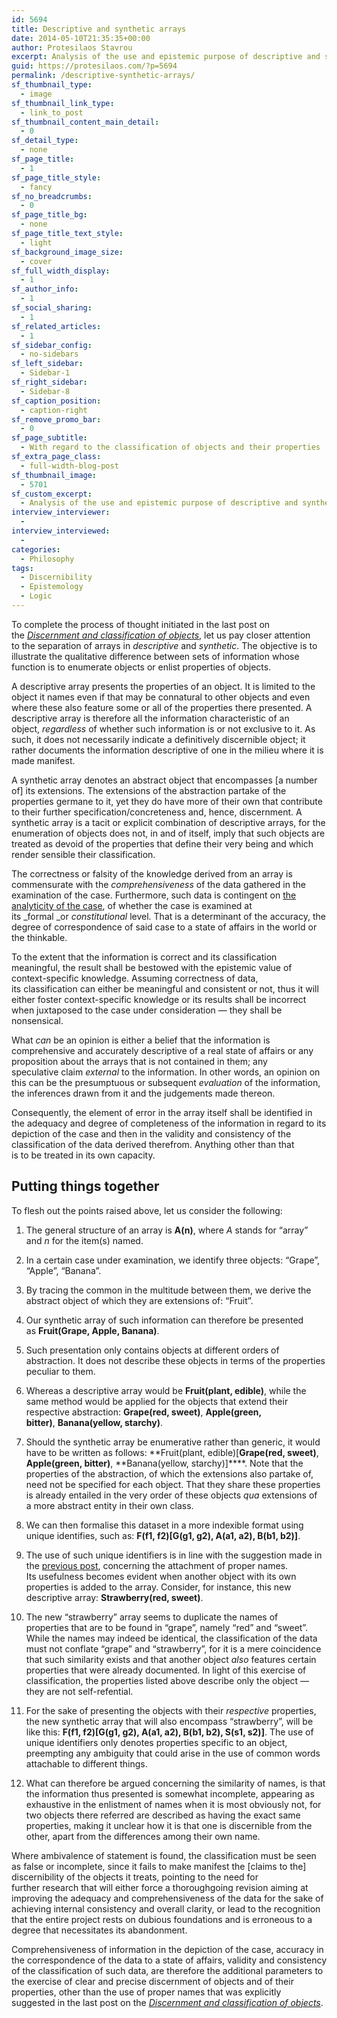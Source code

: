 ```yaml
---
id: 5694
title: Descriptive and synthetic arrays
date: 2014-05-10T21:35:35+00:00
author: Protesilaos Stavrou
excerpt: Analysis of the use and epistemic purpose of descriptive and synthetic arrays of data with regard to the classification of objects and their properties.
guid: https://protesilaos.com/?p=5694
permalink: /descriptive-synthetic-arrays/
sf_thumbnail_type:
  - image
sf_thumbnail_link_type:
  - link_to_post
sf_thumbnail_content_main_detail:
  - 0
sf_detail_type:
  - none
sf_page_title:
  - 1
sf_page_title_style:
  - fancy
sf_no_breadcrumbs:
  - 0
sf_page_title_bg:
  - none
sf_page_title_text_style:
  - light
sf_background_image_size:
  - cover
sf_full_width_display:
  - 1
sf_author_info:
  - 1
sf_social_sharing:
  - 1
sf_related_articles:
  - 1
sf_sidebar_config:
  - no-sidebars
sf_left_sidebar:
  - Sidebar-1
sf_right_sidebar:
  - Sidebar-8
sf_caption_position:
  - caption-right
sf_remove_promo_bar:
  - 0
sf_page_subtitle:
  - With regard to the classification of objects and their properties
sf_extra_page_class:
  - full-width-blog-post
sf_thumbnail_image:
  - 5701
sf_custom_excerpt:
  - Analysis of the use and epistemic purpose of descriptive and synthetic arrays of data with regard to the classification of objects and their properties.
interview_interviewer:
  - 
interview_interviewed:
  - 
categories:
  - Philosophy
tags:
  - Discernibility
  - Epistemology
  - Logic
---
```

To complete the process of thought initiated in the last post on the [_Discernment and classification of objects_](https://protesilaos.com/discernment-classification-objects/ "Discernment and classification of objects"), let us pay closer attention to the separation of arrays in _descriptive_ and _synthetic_. The objective is to illustrate the qualitative difference between sets of information whose function is to enumerate objects or enlist properties of objects.

A descriptive array presents the properties of an object. It is limited to the object it names even if that may be connatural to other objects and even where these also feature some or all of the properties there presented. A descriptive array is therefore all the information characteristic of an object, _regardless_ of whether such information is or not exclusive to it. As such, it does not necessarily indicate a definitively discernible object; it rather documents the information descriptive of one in the milieu where it is made manifest.

A synthetic array denotes an abstract object that encompasses [a number of] its extensions. The extensions of the abstraction partake of the properties germane to it, yet they do have more of their own that contribute to their further specification/concreteness and, hence, discernment. A synthetic array is a tacit or explicit combination of descriptive arrays, for the enumeration of objects does not, in and of itself, imply that such objects are treated as devoid of the properties that define their very being and which render sensible their classification.

The correctness or falsity of the knowledge derived from an array is commensurate with the _comprehensiveness_ of the data gathered in the examination of the case. Furthermore, such data is contingent on [the analyticity of the case](https://protesilaos.com/first-note-epistemic-value/ "First note on epistemic value"), of whether the case is examined at its _formal _or _constitutional_ level. That is a determinant of the accuracy, the degree of correspondence of said case to a state of affairs in the world or the thinkable.

To the extent that the information is correct and its classification meaningful, the result shall be bestowed with the epistemic value of context-specific knowledge. Assuming correctness of data, its classification can either be meaningful and consistent or not, thus it will either foster context-specific knowledge or its results shall be incorrect when juxtaposed to the case under consideration — they shall be nonsensical.

What _can_ be an opinion is either a belief that the information is comprehensive and accurately descriptive of a real state of affairs or any proposition about the arrays that is not contained in them; any speculative claim _external_ to the information. In other words, an opinion on this can be the presumptuous or subsequent _evaluation_ of the information, the inferences drawn from it and the judgements made thereon.

Consequently, the element of error in the array itself shall be identified in the adequacy and degree of completeness of the information in regard to its depiction of the case and then in the validity and consistency of the classification of the data derived therefrom. Anything other than that is to be treated in its own capacity.

## Putting things together

To flesh out the points raised above, let us consider the following:

1. The general structure of an array is **A(n)**, where _A_ stands for &#8220;array&#8221; and _n_ for the item(s) named.

2. In a certain case under examination, we identify three objects: &#8220;Grape&#8221;, &#8220;Apple&#8221;, &#8220;Banana&#8221;.

3. By tracing the common in the multitude between them, we derive the abstract object of which they are extensions of: &#8220;Fruit&#8221;.

4. Our synthetic array of such information can therefore be presented as **Fruit(Grape, Apple, Banana)**.

5. Such presentation only contains objects at different orders of abstraction. It does not describe these objects in terms of the properties peculiar to them.

6. Whereas a descriptive array would be **Fruit(plant, edible)**, while the same method would be applied for the objects that extend their respective abstraction: **Grape(red, sweet)**, **Apple(green, bitter)**, **Banana(yellow, starchy)**.

7. Should the synthetic array be enumerative rather than generic, it would have to be written as follows: **Fruit(plant, edible)[**Grape(red, sweet)**, **Apple(green, bitter)**, **Banana(yellow, starchy)]****. Note that the properties of the abstraction, of which the extensions also partake of, need not be specified for each object. That they share these properties is already entailed in the very order of these objects _qua_ extensions of a more abstract entity in their own class.

8. We can then formalise this dataset in a more indexible format using unique identifies, such as: **F(f1, f2)[G(g1, g2), A(a1, a2), B(b1, b2)]**.

9. The use of such unique identifiers is in line with the suggestion made in the [previous post](https://protesilaos.com/discernment-classification-objects/ "Discernment and classification of objects"), concerning the attachment of proper names. Its usefulness becomes evident when another object with its own properties is added to the array. Consider, for instance, this new descriptive array: **Strawberry(red, sweet)**.

10. The new &#8220;strawberry&#8221; array seems to duplicate the names of properties that are to be found in &#8220;grape&#8221;, namely &#8220;red&#8221; and &#8220;sweet&#8221;. While the names may indeed be identical, the classification of the data must not conflate &#8220;grape&#8221; and &#8220;strawberry&#8221;, for it is a mere coincidence that such similarity exists and that another object _also_ features certain properties that were already documented. In light of this exercise of classification, the properties listed above describe only the object — they are not self-refential.

11. For the sake of presenting the objects with their _respective_ properties, the new synthetic array that will also encompass &#8220;strawberry&#8221;, will be like this: **F(f1, f2)[G(g1, g2), A(a1, a2), B(b1, b2), S(s1, s2)]**. The use of unique identifiers only denotes properties specific to an object, preempting any ambiguity that could arise in the use of common words attachable to different things.

12. What can therefore be argued concerning the similarity of names, is that the information thus presented is somewhat incomplete, appearing as exhaustive in the enlistment of names when it is most obviously not, for two objects there referred are described as having the exact same properties, making it unclear how it is that one is discernible from the other, apart from the differences among their own name.

Where ambivalence of statement is found, the classification must be seen as false or incomplete, since it fails to make manifest the [claims to the] discernibility of the objects it treats, pointing to the need for further research that will either force a thoroughgoing revision aiming at improving the adequacy and comprehensiveness of the data for the sake of achieving internal consistency and overall clarity, or lead to the recognition that the entire project rests on dubious foundations and is erroneous to a degree that necessitates its abandonment.

Comprehensiveness of information in the depiction of the case, accuracy in the correspondence of the data to a state of affairs, validity and consistency of the classification of such data, are therefore the additional parameters to the exercise of clear and precise discernment of objects and of their properties, other than the use of proper names that was explicitly suggested in the last post on the [_Discernment and classification of objects_](https://protesilaos.com/discernment-classification-objects/ "Discernment and classification of objects").